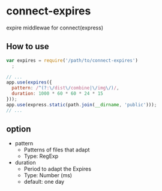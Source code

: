 connect-expires
===============

expire middlewae for connect(express)

## How to use

```js
var expires = require('/path/to/connect-expires')
  ;

// ...
app.use(expires({
  pattern: /^(?:\/dist\/combine|\/img\/)/,
  duration: 1000 * 60 * 60 * 24 * 15
}));
app.use(express.static(path.join(__dirname, 'public')));
// ...
```

## option

* pattern
  * Patterns of files that adapt
  * Type: RegExp
* duration
  * Period to adapt the Expires
  * Type: Number (ms)
  * default: one day
